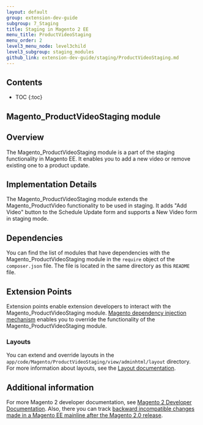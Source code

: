 ```yaml
---
layout: default
group: extension-dev-guide
subgroup: 7_Staging
title: Staging in Magento 2 EE
menu_title: ProductVideoStaging
menu_order: 2
level3_menu_node: level3child
level3_subgroup: staging_modules
github_link: extension-dev-guide/staging/ProductVideoStaging.md
---
```


<h2>Contents</h2>

* TOC
{:toc}

<h2>Magento_ProductVideoStaging module</h2>

## Overview

The Magento_ProductVideoStaging module is a part of the staging functionality in Magento EE. It enables you to add a new video or remove existing one to a product update.

## Implementation Details

The Magento_ProductVideoStaging module extends the Magento_ProductVideo functionality to be used in staging. It adds "Add Video" button to the Schedule Update form and supports a New Video form in staging mode.

## Dependencies

You can find the list of modules that have dependencies with the Magento_ProductVideoStaging module in the `require` object of the `composer.json` file. The file is located in the same directory as this `README` file.

## Extension Points

Extension points enable extension developers to interact with the Magento_ProductVideoStaging module. [Magento dependency injection mechanism](http://devdocs.magento.com/guides/v2.0/extension-dev-guide/depend-inj.html) enables you to override the functionality of the Magento_ProductVideoStaging module.

### Layouts

You can extend and override layouts in the `app/code/Magento/ProductVideoStaging/view/adminhtml/layout` directory.
For more information about layouts, see the [Layout documentation](http://devdocs.magento.com/guides/v2.0/frontend-dev-guide/layouts/layout-overview.html).

## Additional information

For more Magento 2 developer documentation, see [Magento 2 Developer Documentation](http://devdocs.magento.com). Also, there you can track [backward incompatible changes made in a Magento EE mainline after the Magento 2.0 release](http://devdocs.magento.com/guides/v2.0/release-notes/changes/ee_changes.html).